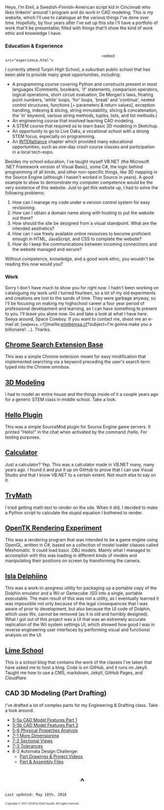 

Heyo, I'm Emil, a Swedish-Finnish-American script kid in Cincinnati who likes tinkerin' around! I program and do work in CAD modeling. This is my website, which I'll use to catalogue all the various things I've done over time. Hopefully, by four years after I've set up this site I'll have a portfolio of work that'll be presentable; filled with things that'll show the kind of work ethic and knowledge I have. 

### Education & Experience
 												<embed src="experience.html"> 

I currently attend Turpin High School, a suburban public school that has been able to provide many great opportunities, including:
- A programming course covering Python and constructs present in most languages (Comments, booleans, 'if' statements, comparison operators, logical operations, short circuit evaluation, De Morgan's laws, floating point numbers, 'while' loops, 'for' loops, 'break' and 'continue', nested control structures, functions [+ parameters & return values], exception handling, indexing & slicing, string immutability, slicing & concatenation, the 'in' keyword, various string methods, tuples, lists, and list methods.)
- An engineering course that involved learning CAD modeling.
- A STEM course that required us to learn basic 3D modeling in Sketchup.
- An opportunity to go to Live Oaks, a vocational school with a strong STEM focus, especially on programming.
- An [INTERalliance](http://interalliance.org/) chapter which provided many educational opportunities, such as one-day crash course classes and participation in a local tech-expo.

Besides my school education, I've taught myself VB.NET (the Microsoft .NET Framework version of Visual Basic), some C#, the logic behind programming of all kinds, and other non-specific things, like 3D mapping in the Source Engine (although I haven't worked in Source in years). A good example to show to demonstrate my computer competence would be the very existence of this website. Just to get this website up, I had to solve the following problems:
1. How can I manage my code under a version control system for easy revisioning.
2. How can I obtain a domain name along with hosting to put the website out there?
3. How should the site be designed from a visual standpoint. What are the intended aesthetics?
4. How can I use freely available online resources to become proficient enough in HTML, JavaScript, and CSS to complete the website?
5. How do I keep the communications between incoming connections and the website managed and secure?

Without competence, knowledge, and a good work ethic, you wouldn't be reading this now would you?

### Work
Sorry I don't have much to show you for right now. I hadn't been working on cataloguing my work until I turned fourteen, so a lot of my old experiments and creations are lost to the sands of time. They were garbage anyway, so I'll be focusing on making my highschool career a four year period of professional development and learning, so I can have something to present to you. I'll leave you alone now. Go and take a look at what I have here. Seeya around, Space Cowboy. If you want to contact me, shoot me an e-mail at: [`em@emsa.cf`](mailto:em@emsa.cf?subject=I'm gonna make you a billionaire! ...). Thanks.

## [Chrome Search Extension Base](https://github.com/emil-sayahi/Chrome-Search-Base)
This was a simple Chrome extension meant for easy modification that implemented searching via a keyword preceding the user's search term typed into the Chrome omnibox.


## [3D Modeling](https://github.com/emil-sayahi/Sketchup-House/)
I had to model an entire house and the things inside of it a couple years ago for a generic STEM class in middle school. Take a look.


## [Hello Plugin](https://github.com/emil-sayahi/Hello-Plugin)
This was a simple SourceMod plugin for Source Engine game servers. It printed "Hello!" in the chat when activated by the command /hello. For testing purposes.


## [Calculator](https://github.com/emil-sayahi/Calculator)
Just a calculator? Yep. This was a calculator made in VB.NET many, many years ago. I found it and put it up on GitHub to prove that I can use Visual Studio and that I know VB.NET to a certain extent. Not much else to say on it.

## [TryMath](http://emsa.cf/trymath.html)
I tried getting math text to render on the site. When it did, I decided to make a Python script to calculate the stupid equation I bothered to render.


## [OpenTK Rendering Experiment](https://github.com/emil-sayahi/TriBox)
This was a rendering program that was intended to be a game engine using OpenGL, written in C#, based on a collection of model loader classes called Meshomatic. It could load basic .OBJ models. Mainly what I managed to accomplish with this was loading in different kinds of models and manipulating their positions on screen by transforming the camera.


## [Isla Delphiino](https://github.com/emil-sayahi/Isla-Delphiino)
This was a work-in-progress utility for packaging up a portable copy of the Dolphin emulator and a Wii or Gamecube .ISO into a single, portable executable. The main result of this was not a utility, as I eventually learned it was impossible not only because of the legal consequences that I was aware of prior to development, but also because the UI code of Dolphin, which uses Wx, cannot be removed (as it is old and horribly designed). <br>
What I got out of this project was a UI that was an extremely accurate replication of the Wii system settings UI, which showed how good I was in reverse engineering user interfaces by performing visual and functionsl analysis on the UI.


## [Lime School](https://limeschool.cf)
This is a school blog that contains the work of the classes I've taken that have asked me to host a blog. Code is on GitHub, and it runs on Jekyll. Taught me how to use a CMS, markdown, Jekyll, GitHub Pages, and Cloudflare.


## CAD 3D Modeling (Part Drafting)
I've drafted a lot of complex parts for my Engineering & Drafting class. Take a look around.
- [5-5a CAD Model Features Part 1](https://drive.google.com/drive/folders/1Okz_gF2wIAcCekOtYcqRDz_e0pjdPxxt?usp=sharing)
- [5-5b CAD Model Features Part 2](https://drive.google.com/drive/folders/14I_ffnH0n81QmkAWd4kaBPYMH8_PIWq8?usp=sharing)
- [5-6 Physical Properties Analysis](https://drive.google.com/drive/folders/1cceX8qC0opWxxbesKCQjJL1RV2eT37QC?usp=sharing)
- [7-1 More Dimensioning](https://drive.google.com/drive/folders/1xsQr3ytjxgDC9Ll0aQoxQTGhIBEdlx7l?usp=sharing)
- [7-2 Sectional Views](https://drive.google.com/drive/folders/16DqfjxuD7NTP5W2OQ_aCChGZ_xayZ0ji?usp=sharing)
- [7-3 Tolerances](https://drive.google.com/drive/folders/1fe5biJBgl0MA8ygDCqX03hJWdRWhLewa?usp=sharing)
- 8-2 Automata Design Challenge:
	- [Part Drawings & Project Videos](https://drive.google.com/open?id=1-SLNnRsgbT59mriSYPTpyeMdbzXKqiCW)
	- [Part & Assembly Files](https://drive.google.com/drive/folders/1PK37dpg4KYz_6_9CvNXwLHqyKJ-ttLDm?usp=sharing)


<h1 align="center">^</h1>

```
Last updated: May 18th, 2018
```
<p style="font-family: TimesNewRoman, Times New Roman, Times, Baskerville, Georgia, serif;
	font-size: 10px;
	font-style: normal;
	font-variant: normal;
	font-weight: 400;
	line-height: 16px;">Copyright © 2017-2018 by Emil Sayahi. All rights reserved.</p>
